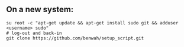 On a new system:
------------------

    su root -c "apt-get update && apt-get install sudo git && adduser <username> sudo"
    # log-out and back-in
    git clone https://github.com/benwah/setup_script.git
